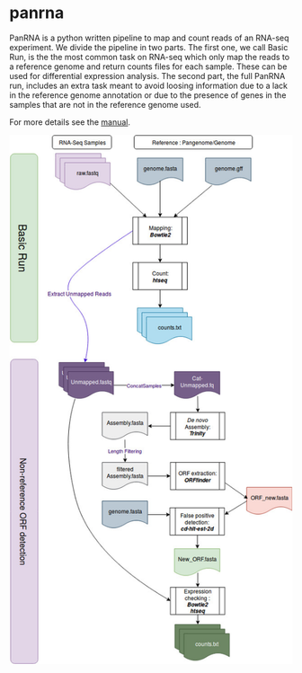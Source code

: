 # panrna
PanRNA is a python written pipeline to map and count reads of an RNA-seq experiment. We divide the pipeline in two parts. The first one, we call Basic Run, is the the most common task on RNA-seq which only map the reads to a reference genome and return counts files for each sample. These can be used for differential expression analysis. The second part, the full PanRNA run, includes an extra task meant to avoid loosing information due to a lack in the reference genome annotation or due to the presence of genes in the samples that are not in the reference genome used.

For more details see the [manual](https://github.com/Mimop/panrna/blob/master/PanRNA_manual.pdf).


![PanRAN](https://github.com/Mimop/panrna/blob/master/panrna.jpg)
